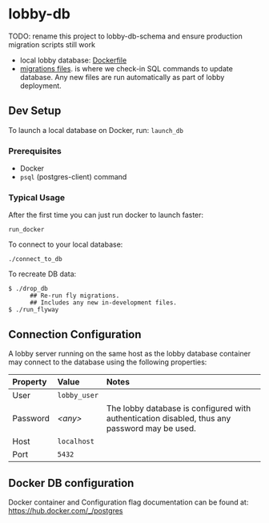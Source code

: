 # lobby-db

TODO: rename this project to lobby-db-schema and ensure production migration scripts still work

  - local lobby database: [Dockerfile](https://github.com/triplea-game/triplea/blob/master/lobby-db/Dockerfile)
  - [migrations files](https://github.com/triplea-game/triplea/tree/master/lobby-db/src/main/resources/db/migration).
is where we check-in SQL commands to update database. Any new files are run automatically as part of lobby deployment.

## Dev Setup

To launch a local database on Docker, run: `launch_db`

### Prerequisites
  - Docker
  - `psql` (postgres-client) command

### Typical Usage

After the first time you can just run docker to launch faster:
```
run_docker
```

To connect to your local database:
```
./connect_to_db
```

To recreate DB data:
```
$ ./drop_db
      ## Re-run fly migrations.
      ## Includes any new in-development files.
$ ./run_flyway
```

## Connection Configuration

A lobby server running on the same host as the lobby database container may connect to the database using the following properties:

Property | Value | Notes
:-- | :-- | :--
User | `lobby_user` |
Password | _&lt;any&gt;_ | The lobby database is configured with authentication disabled, thus any password may be used.
Host | `localhost` |
Port | `5432` |

## Docker DB configuration

Docker container and Configuration flag documentation can be found at: https://hub.docker.com/_/postgres

